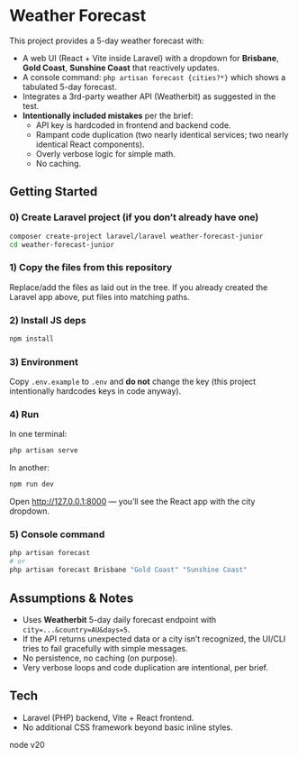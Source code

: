 # Weather Forecast

This project provides a 5-day weather forecast with:
- A web UI (React + Vite inside Laravel) with a dropdown for **Brisbane**, **Gold Coast**, **Sunshine Coast** that reactively updates.
- A console command: `php artisan forecast {cities?*}` which shows a tabulated 5-day forecast.
- Integrates a 3rd-party weather API (Weatherbit) as suggested in the test.
- **Intentionally included mistakes** per the brief:
  - API key is hardcoded in frontend and backend code.
  - Rampant code duplication (two nearly identical services; two nearly identical React components).
  - Overly verbose logic for simple math.
  - No caching.

## Getting Started

### 0) Create Laravel project (if you don’t already have one)
```bash
composer create-project laravel/laravel weather-forecast-junior
cd weather-forecast-junior
```

### 1) Copy the files from this repository
Replace/add the files as laid out in the tree. If you already created the Laravel app above, put files into matching paths.

### 2) Install JS deps
```bash
npm install
```

### 3) Environment
Copy `.env.example` to `.env` and **do not** change the key (this project intentionally hardcodes keys in code anyway).

### 4) Run
In one terminal:
```bash
php artisan serve
```

In another:
```bash
npm run dev
```

Open http://127.0.0.1:8000 — you’ll see the React app with the city dropdown.

### 5) Console command
```bash
php artisan forecast
# or
php artisan forecast Brisbane "Gold Coast" "Sunshine Coast"
```

## Assumptions & Notes

- Uses **Weatherbit** 5-day daily forecast endpoint with `city=...&country=AU&days=5`.
- If the API returns unexpected data or a city isn’t recognized, the UI/CLI tries to fail gracefully with simple messages.
- No persistence, no caching (on purpose).
- Very verbose loops and code duplication are intentional, per brief.

## Tech

- Laravel (PHP) backend, Vite + React frontend.
- No additional CSS framework beyond basic inline styles.



node v20
